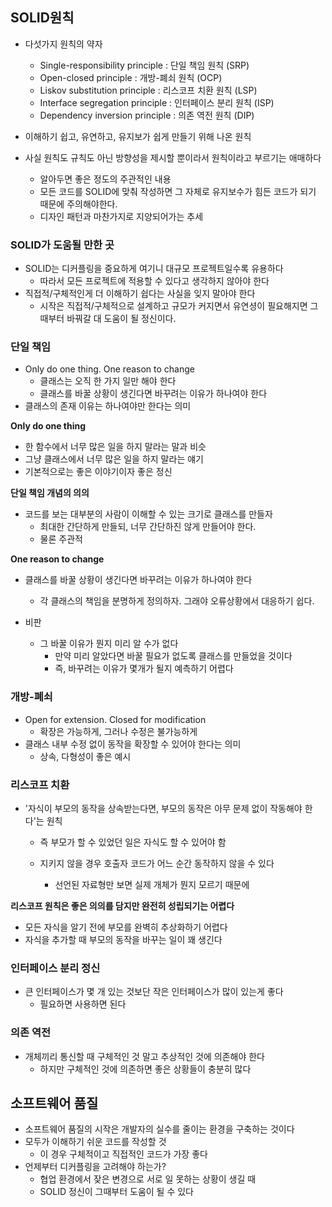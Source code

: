 ## SOLID원칙

- 다섯가지 원칙의 약자
  - Single-responsibility principle : 단일 책임 원칙 (SRP)
  - Open-closed principle : 개방-폐쇠 원칙 (OCP)
  - Liskov substitution principle : 리스코프 치환 원칙 (LSP)
  - Interface segregation principle : 인터페이스 분리 원칙 (ISP)
  - Dependency inversion principle : 의존 역전 원칙 (DIP)

- 이해하기 쉽고, 유연하고, 유지보가 쉽게 만들기 위해 나온 원칙

- 사실 원칙도 규칙도 아닌 방향성을 제시할 뿐이라서 원칙이라고 부르기는 애매하다
  - 알아두면 좋은 정도의 주관적인 내용
  - 모든 코드를 SOLID에 맞춰 작성하면 그 자체로 유지보수가 힘든 코드가 되기 때문에 주의해야한다.
  - 디자인 패턴과 마찬가지로 지양되어가는 추세



### SOLID가 도움될 만한 곳

- SOLID는 디커플링을 중요하게 여기니 대규모 프로젝트일수록 유용하다
  - 따라서 모든 프로젝트에 적용할 수 있다고 생각하지 않아야 한다
- 직접적/구체적인게 더 이해하기 쉽다는 사실을 잊지 말아야 한다
  - 시작은 직접적/구체적으로 설계하고 규모가 커지면서 유연셩이 필요해지면 그때부터 바꿔갈 대 도움이 될 정신이다.



### 단일 책임

- Only do one thing. One reason to change
  - 클래스는 오직 한 가지 일만 해야 한다
  - 클래스를 바꿀 상황이 생긴다면 바꾸려는 이유가 하나여야 한다
- 클래스의 존재 이유는 하나여야만 한다는 의미



**Only do one thing**

- 한 함수에서 너무 많은 일을 하지 말라는 말과 비슷
- 그냥 클래스에서 너무 많은 일을 하지 말라는 얘기
- 기본적으로는 좋은 이야기이자 좋은 정신

**단일 책임 개념의 의의**

- 코드를 보는 대부분의 사람이 이해할 수 있는 크기로 클래스를 만들자
  - 최대한 간단하게 만들되, 너무 간단하진 않게 만들어야 한다.
  - 물론 주관적



**One reason to change**

- 클래스를 바꿀 상황이 생긴다면 바꾸려는 이유가 하나여야 한다
  - 각 클래스의 책임을 분명하게 정의하자. 그래야 오류상황에서 대응하기 쉽다.

- 비판
  - 그 바꿀 이유가 뭔지 미리 알 수가 없다
    - 만약 미리 알았다면 바꿀 필요가 없도록 클래스를 만들었을 것이다
    - 즉, 바꾸려는 이유가 몇개가 될지 예측하기 어렵다



### 개방-폐쇠

- Open for extension. Closed for modification
  - 확장은 가능하게, 그러나 수정은 불가능하게
- 클래스 내부 수정 없이 동작을 확장할 수 있어야 한다는 의미
  - 상속, 다형성이 좋은 예시



### 리스코프 치환

- '자식이 부모의 동작을 상속받는다면, 부모의 동작은 아무 문제 없이 작동해야 한다'는 원칙

  - 즉 부모가 할 수 있었던 일은 자식도 할 수 있어야 함

  - 지키지 않을 경우 호출자 코드가 어느 순간 동작하지 않을 수 있다

    - 선언된 자료형만 보면 실제 개체가 뭔지 모르기 때문에

      

**리스코프 원칙은 좋은 의의를 담지만 완전히 성립되기는 어렵다**

- 모든 자식을 알기 전에 부모를 완벽히 추상화하기 어렵다
- 자식을 추가할 때 부모의 동작을 바꾸는 일이 꽤 생긴다



### 인터페이스 분리 정신

- 큰 인터페이스가 몇 개 있는 것보단 작은 인터페이스가 많이 있는게 좋다
  - 필요하면 사용하면 된다



### 의존 역전

- 개체끼리 통신할 때 구체적인 것 말고 추상적인 것에 의존해야 한다
  - 하지만 구체적인 것에 의존하면 좋은 상황들이 충분히 많다



## 소프트웨어 품질

- 소프트웨어 품질의 시작은 개발자의 실수를 줄이는 환경을 구축하는 것이다
- 모두가 이해하기 쉬운 코드를 작성할 것
  - 이 경우 구체적이고 직접적인 코드가 가장 좋다
- 언제부터 디커플링을 고려해야 하는가?
  - 협업 환경에서 잦은 변경으로 서로 일 못하는 상황이 생길 때
  - SOLID 정신이 그때부터 도움이 될 수 있다


